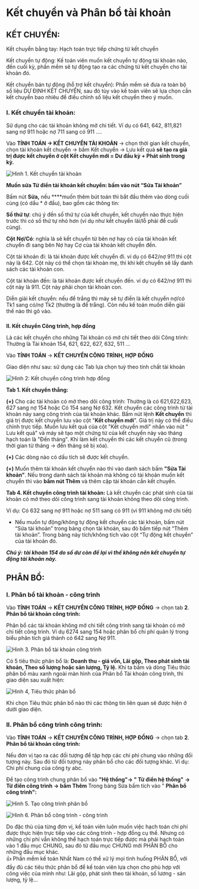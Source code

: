 # Kết chuyển và Phân bổ tài khoản

## KẾT CHUYỂN:

Kết chuyển bằng tay: Hạch toán trực tiếp chứng từ kết chuyển

Kết chuyển tự động: Kế toán viên muốn kết chuyển tự động tài khoản nào, đến cuối kỳ, phần mềm sẽ tự động tạo ra các chứng từ kết chuyển cho tài khoản đó.

Kết chuyển bán tự động \(hỗ trợ kết chuyển\): Phần mềm sẽ đưa ra toàn bộ số liệu DỰ ĐỊNH KẾT CHUYỂN, sau đó tùy vào kế toán viên sẽ lựa chọn cần kết chuyển bao nhiêu để điều chỉnh số liệu kết chuyển theo ý muốn.

### **I. Kết chuyển tài khoản:** 

Sử dụng cho các tài khoản không mở chi tiết. Ví dụ có 641, 642, 811,821 sang nợ 911 hoặc nợ 711 sang có 911 ….

Vào **TÍNH TOÁN -&gt; KẾT CHUYỂN TÀI KHOẢN** -&gt; chọn thời gian kết chuyển, chọn tài khoản kết chuyển -&gt; bấm Kết chuyển -&gt; Lưu kết quả **sẽ tạo ra giá trị được kết chuyển ở cột Kết chuyển mới = Dư đầu kỳ + Phát sinh trong kỳ.**

![H&#xEC;nh 1. K&#x1EBF;t chuy&#x1EC3;n t&#xE0;i kho&#x1EA3;n](../.gitbook/assets/image%20%2831%29.png)

**Muốn sửa Từ điển tài khoản kết chuyển: bấm vào nút “Sửa Tài khoản”**

Bấm nút **Sửa,** nếu ****muốn thêm bút toán thì bắt đầu thêm vào dòng cuối cùng \(có dấu \* ở đầu\), bao gồm các thông tin:

**Số thứ tự**: chú ý đến số thứ tự của kết chuyển, kết chuyển nào thực hiện trước thì có số thứ tự nhỏ hơn \(ví dụ như kết chuyển lãi/lỗ phải để cuối cùng\).

**Cột** **Nợ/Có**: nghĩa là sẽ kết chuyển từ bên nợ hay có của tài khoản kết chuyển đi sang bên Nợ hay Cợ của tài khoản kết chuyển đến. 

Cột tài khoản đi: là tài khoản được kết chuyển đi. ví dụ có 642/nợ 911 thì cột này là 642. Cột này có thể chọn tài khoản mẹ, thì khi kết chuyển sẽ lấy danh sách các tài khoản con.

Cột tài khoản đến: là tài khoản được kết chuyển đến. ví dụ có 642/nợ 911 thì cột này là 911. Cột này phải chọn tài khoản con.

Diễn giải kết chuyển: nếu để trắng thì máy sẽ tự điền là kết chuyển nợ/có Tk1 sang có/nợ Tk2 \(thường là để trắng\). Còn nếu kế toán muốn diễn giải thế nào thì gõ vào.

###  **II. Kết chuyển Công trình, hợp đồng**

Là các kết chuyển cho những Tài khoản có mở chi tiết theo dõi Công trình: Thường là Tài khoản 154, 621, 622, 627, 632, 511 ...

Vào **TÍNH TOÁN** -&gt; **KẾT CHUYỂN CÔNG TRÌNH, HỢP ĐỒNG** 

Giao diện như sau: sử dụng các Tab lựa chọn tuỳ theo tính chất tài khoản

![H&#xEC;nh 2: K&#x1EBF;t chuy&#x1EC3;n c&#xF4;ng tr&#xEC;nh h&#x1EE3;p &#x111;&#x1ED3;ng](../.gitbook/assets/image%20%2816%29.png)

**Tab 1. Kết chuyển thẳng:**

**\(+\)** Cho các tài khoản có mở theo dõi công trình: Thường là có 621,622,623, 627 sang nợ 154 hoặc Có 154 sang Nợ 632. Kết chuyển các công trình từ tài khoản này sang công trình của tài khoản khác. Bấm nút lệnh **Kết chuyển** thì giá trị được kết chuyển lưu vào cột "**Kết chuyển mới**". Giá trị này có thể điều chỉnh trực tiếp. Muốn lưu kết quả của cột "Kết chuyển mới" nhấn vào nút " Lưu kết quả" và máy sẽ tạo một chứng từ của kết chuyển này vào tháng hạch toán là "Đến tháng". Khi làm kết chuyển thì các kết chuyển cũ \(trong thời gian từ tháng -&gt; đến tháng sẽ bị xóa\).

**\(+\)** Các dòng nào có dấu tích sẽ được kết chuyển.

**\(+\)** Muốn thêm tài khoản kết chuyển nào thì vào danh sách bấm **"Sửa Tài khoản"**. Nếu trong danh sách tài khoản mà không có tài khoản muốn kết chuyển thì vào **bấm nút Thêm** và thêm cặp tài khoản cần kết chuyển.

**Tab 4. Kết chuyển công trình tài khoản:** Là kết chuyển các phát sinh của tài khoản có mở theo dõi công trình sang tài khoản không theo dõi công trình.

Ví dụ: Có 632 sang nợ 911 hoặc nợ 511 sang có 911 \(vì 911 không mở chi tiết\)

+ Nếu muốn tự động/không tự động kết chuyển các tài khoản, bấm nút “Sửa tài khoản” trong bảng chọn tài khoản, sau đó bấm tiếp nút “Thêm tài khoản”. Trong bảng này tích/không tích vào cột “Tự động kết chuyển” của tài khoản đó.

_**Chú ý: tài khoản 154 do số dư còn để lại vì thế không nên kết chuyển tự động tài khoản này.**_

## PHÂN BỔ:

### **I. Phân bổ tài khoản - công trình**

Vào **TÍNH TOÁN** -&gt; **KẾT CHUYỂN CÔNG TRÌNH, HỢP ĐỒNG** -&gt; chọn tab **2**. **Phân bổ tài khoản công trình:**

Phân bổ các tài khoản không mở chi tiết công trình sang tài khoản có mở chi tiết công trình. Ví dụ 6274 sang 154 hoặc phân bổ chi phí quản lý trong biểu phân tích giá thành có 642 sang Nợ 911.

![H&#xEC;nh 3. Ph&#xE2;n b&#x1ED5; t&#xE0;i kho&#x1EA3;n c&#xF4;ng tr&#xEC;nh](../.gitbook/assets/image%20%2828%29.png)

Có 5 tiêu thức phân bổ là: **Doanh thu - giá vốn, Lãi gộp, Theo phát sinh tài khoản, Theo số lượng hoặc sản lượng, Tỷ lệ.**  Khi ta bấm và dòng Tiêu thức phân bổ màu xanh ngoài màn hình của Phân bổ Tài  khoản công trình, thì giao diện sau xuất hiện:

![H&#xEC;nh 4, Ti&#xEA;u th&#x1EE9;c ph&#xE2;n b&#x1ED5;](../.gitbook/assets/image.png)

Khi chọn Tiêu thức phân bổ nào thì các thông tin liên quan sẽ được hiện ở dưới giao diện.

### **II. Phân bổ công trình công trình:**

Vào **TÍNH TOÁN** -&gt; **KẾT CHUYỂN CÔNG TRÌNH, HỢP ĐỒNG** -&gt; chọn tab **2**. **Phân bổ tài khoản công trình:**

Nếu đơn vị tạo ra các đối tượng để tập hợp các chi phí chung vào những đối tượng này. Sau đó từ đối tượng này phân bổ cho các đối tượng khác. Ví dụ: Chi phí chung của công ty abc.

Để tạo công trình chung phân bổ vào **"Hệ thống"-&gt; " Từ điển hệ thống"** **-&gt; Từ điển công trình** **-&gt; bấm Thêm** Trong bảng Sửa bấm tích vào " **Phân bổ công trình":**

![H&#xEC;nh 5. T&#x1EA1;o c&#xF4;ng tr&#xEC;nh ph&#xE2;n b&#x1ED5;](../.gitbook/assets/4%20%281%29.png)

![H&#xEC;nh 6. Ph&#xE2;n b&#x1ED5; c&#xF4;ng tr&#xEC;nh - c&#xF4;ng tr&#xEC;nh](../.gitbook/assets/image%20%2825%29.png)

Do đặc thù của từng đơn vị, kế toán viên luôn muốn việc hạch toán chi phí được thực hiện trực tiếp vào các công trình - hợp đồng cụ thể. Nhưng có những chi phí vẫn không thể hạch toán trực tiếp được mà phải hạch toán vào 1 đầu mục CHUNG, sau đó từ đầu mục CHUNG mới PHÂN BỔ cho những đầu mục khác.  
👍 Phần mềm kế toán Nhất Nam có thể xử lý mọi tình huống PHÂN BỔ, với đầy đủ các tiêu thức phân bổ để kế toán viên lựa chọn cho phù hợp với công việc của mình như: Lãi gộp, phát sinh theo tài khoản, số lương - sản lượng, tỷ lệ...

